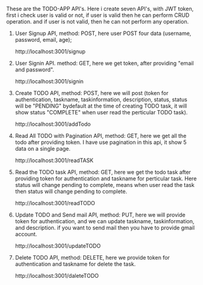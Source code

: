 These are the TODO-APP API's.
Here i create seven API's, with JWT token,
first i check user is valid or not, if user is valid then he can perform CRUD operation. and if user is not valid, then he can not perform any operation.

1) User Signup API,
    method: POST,
    here user POST four data (username, password, email, age);
    
    http://localhost:3001/signup

2) User Signin API.
    method: GET,
    here we get token, after providing "email and password".
    
    http://localhost:3001/signin

3) Create TODO API,
    method: POST,
    here we will post (token for authentication, taskname, taskinformation, description, status, status will be "PENDING" bydefault at the time of creating TODO task, it will show status "COMPLETE" when user read the perticular TODO task).
    
    http://localhost:3001/addTodo

4) Read All TODO with Pagination API,
    method: GET,
    here we get all the todo after providing token. I have use pagination in this api, it show 5 data on a single page.
    
    http://localhost:3001/readTASK

5) Read the TODO task API,
    method: GET,
    here we get the todo task after providing token for authentication and taskname for perticular task. Here status will change pending to complete, means when user read the task then status will change pending to complete.
    
    http://localhost:3001/readTODO


6) Update TODO and Send mail API,
    method: PUT,
    here we will provide token for authentication, and we can update taskname, taskinformation, and description. if you want to send mail then you have to provide gmail account.

    http://localhost:3001/updateTODO

7) Delete TODO API,
    method: DELETE,
    here we provide token for authentication and taskname for delete the task.

    http://localhost:3001/daleteTODO
